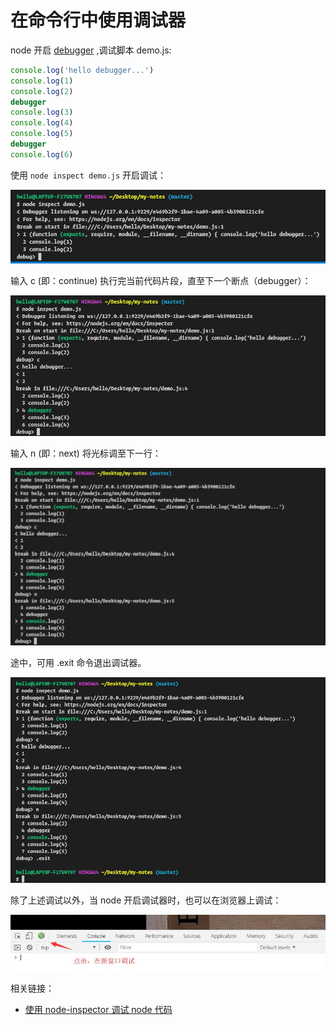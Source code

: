 # 在命令行中使用调试器

node 开启 [debugger](http://nodejs.cn/api/debugger.html#debugger_debugger) ,调试脚本 demo.js:

``` js
console.log('hello debugger...')
console.log(1)
console.log(2)
debugger
console.log(3)
console.log(4)
console.log(5)
debugger
console.log(6)
```

使用 `node inspect demo.js` 开启调试：

![开启调试](img/node调试1.jpg)

输入 c (即：continue) 执行完当前代码片段，直至下一个断点（debugger）：

![c调至下一个断点](img/node调试2.jpg)

输入 n (即：next) 将光标调至下一行：

![n调光标到下一行](img/node调试3.jpg)

途中，可用 .exit 命令退出调试器。

![.exit退出调试](img/node调试4.jpg)

除了上述调试以外，当 node 开启调试器时，也可以在浏览器上调试：

![node-chrome调试](img/node调试5.jpg)

相关链接：
- [使用 node-inspector 调试 node 代码](https://github.com/node-inspector/node-inspector)
